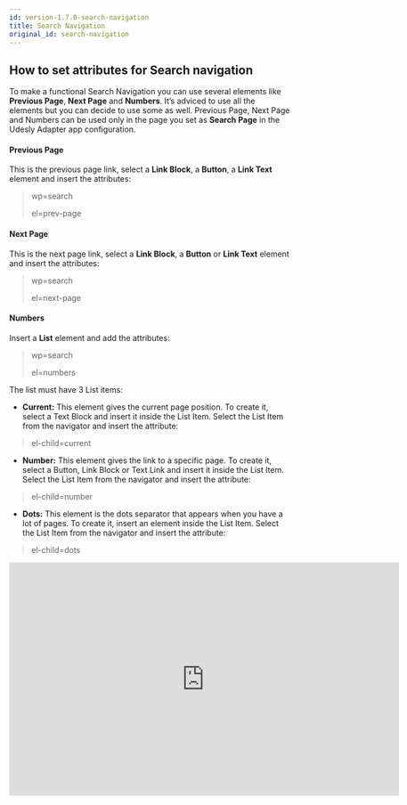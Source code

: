 ```yaml
---
id: version-1.7.0-search-navigation
title: Search Navigation
original_id: search-navigation
---
```


## How to set attributes for Search navigation

To make a functional Search Navigation you can use several elements like **Previous Page**, **Next Page** and **Numbers**. It’s adviced to use all the elements but you can decide to use some as well. Previous Page, Next Page and Numbers can be used only in the page you set as **Search Page** in the Udesly Adapter app configuration.

#### Previous Page
This is the previous page link, select a **Link Block**, a **Button**, a **Link Text** element and insert the attributes:

> wp=search
>
> el=prev-page

#### Next Page
This is the next page link, select a **Link Block**, a **Button** or **Link Text** element and insert the attributes:

> wp=search
>
> el=next-page

#### Numbers
Insert a **List** element and add the attributes:

> wp=search
>
> el=numbers

The list must have 3 List items:

- **Current:** This element gives the current page position. To create it, select a Text Block and insert it inside the List Item.
Select the List Item from the navigator and insert the attribute:

> el-child=current

- **Number:** This element gives the link to a specific page. To create it, select a Button, Link Block or Text Link and insert it inside the List Item.
Select the List Item from the navigator and insert the attribute:

> el-child=number

- **Dots:** This element is the dots separator that appears when you have a lot of pages. To create it, insert an element inside the List Item.
Select the List Item from the navigator and insert the attribute:

> el-child=dots

<iframe width="700" height="419" src="https://www.youtube.com/embed/7G1cgjzhcfY?list=PLLChkVtVa_Zs1Xkb5m8MSzXT_MBBNu4TL" frameborder="0" allow="accelerometer; autoplay; encrypted-media; gyroscope; picture-in-picture" allowfullscreen></iframe>
